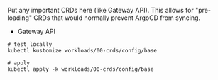 Put any important CRDs here (like Gateway API). This allows for "pre-loading" CRDs that would normally prevent ArgoCD from syncing.

- Gateway API

```
# test locally
kubectl kustomize workloads/00-crds/config/base

# apply
kubectl apply -k workloads/00-crds/config/base
```